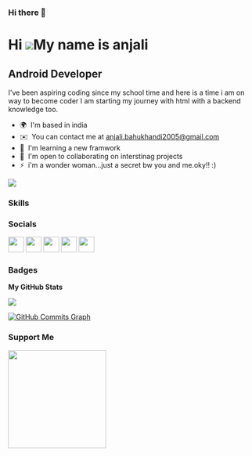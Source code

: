 ### Hi there 👋

<!--
**3188ab/3188ab** is a ✨ _special_ ✨ repository because its `README.md` (this file) appears on your GitHub profile.

Here are some ideas to get you started:

- 🔭 I’m currently working on kotlin.
- 🌱 I’m currently learning ...
- 👯 I’m looking to collaborate on ...
- 🤔 I’m looking for help with ...
- 💬 Ask me about ...
- 📫 How to reach me: ...
- 😄 Pronouns: ...
- ⚡ Fun fact: ...
-->
Hi ![](https://user-images.githubusercontent.com/18350557/176309783-0785949b-9127-417c-8b55-ab5a4333674e.gif)My name is anjali
==============================================================================================================================

Android Developer 
--------------------------

I've been aspiring coding since my school time and here is a time i am on way to become coder I am starting my journey with html with a backend knowledge too.

* 🌍  I'm based in india
* ✉️  You can contact me at [anjali.bahukhandi2005@gmail.com](mailto:anjali.bahukhandi2005@gmail.com)
* 🧠  I'm learning a new framwork
* 🤝  I'm open to collaborating on interstinag projects
* ⚡  i'm a wonder woman...just a secret bw you and me.oky!! :)

<a href="https://www.github.com/3188ab" target="_blank" rel="noreferrer"><img
src="https://img.shields.io/github/followers/3188ab?logo=github&style=for-the-badge&color=3382ed&labelColor=000000" /></a>

### Skills



### Socials

<p align="left"> <a href="https://discord.com/users/bahukhandi#0001" target="_blank" rel="noreferrer"><img src="https://raw.githubusercontent.com/danielcranney/readme-generator/main/public/icons/socials/discord.svg" width="32" height="32" /></a> <a href="https://www.github.com/3188ab" target="_blank" rel="noreferrer"><img src="https://raw.githubusercontent.com/danielcranney/readme-generator/main/public/icons/socials/github-dark.svg" width="32" height="32" /></a> <a href="http://www.instagram.com/anj_b3" target="_blank" rel="noreferrer"><img src="https://raw.githubusercontent.com/danielcranney/readme-generator/main/public/icons/socials/instagram.svg" width="32" height="32" /></a> <a href="https://www.linkedin.com/in/anjali-bahukhandi-24b45b248/" target="_blank" rel="noreferrer"><img src="https://raw.githubusercontent.com/danielcranney/readme-generator/main/public/icons/socials/linkedin.svg" width="32" height="32" /></a> <a href="https://www.twitter.com/b3_anjali" target="_blank" rel="noreferrer"><img src="https://raw.githubusercontent.com/danielcranney/readme-generator/main/public/icons/socials/twitter.svg" width="32" height="32" /></a></p>

### Badges

<b>My GitHub Stats</b>

<a href="http://www.github.com/3188ab"><img src="https://github-readme-streak-stats.herokuapp.com/?user=3188ab&stroke=ffffff&background=000000&ring=0891b2&fire=0891b2&currStreakNum=ffffff&currStreakLabel=0891b2&sideNums=ffffff&sideLabels=ffffff&dates=ffffff&hide_border=true" /></a>

<a href="http://www.github.com/3188ab"><img src="https://github-readme-activity-graph.cyclic.app/graph?username=3188ab&bg_color=000000&color=ffffff&line=3382ed&point=ffffff&area_color=000000&area=true&hide_border=true&custom_title=GitHub%20Commits%20Graph" alt="GitHub Commits Graph" /></a>

### Support Me

<a href="https://www.buymeacoffee.com/anjalibahuP"><img src="https://cdn.buymeacoffee.com/buttons/v2/default-yellow.png" width="200" /></a>
